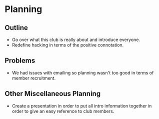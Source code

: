 # Planning

## Outline

- Go over what this club is really about and introduce everyone.
- Redefine hacking in terms of the positive connotation.

## Problems

- We had issues with emailing so planning wasn't too good in terms of member
  recruitment.

## Other Miscellaneous Planning

- Create a presentation in order to put all intro information together in order
  to give an easy reference to club members.
